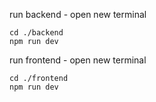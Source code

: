 run backend - open new terminal
```
cd ./backend
npm run dev
```

run frontend - open new terminal
```
cd ./frontend
npm run dev
```